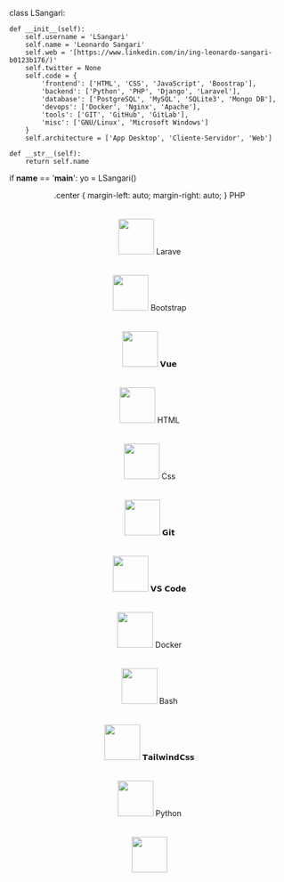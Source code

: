 <!-- ### Hi there 👋 -->


class LSangari:

    def __init__(self):
        self.username = 'LSangari'
        self.name = 'Leonardo Sangari'
        self.web = '[https://www.linkedin.com/in/ing-leonardo-sangari-b0123b176/)'
        self.twitter = None
        self.code = {
            'frontend': ['HTML', 'CSS', 'JavaScript', 'Boostrap'],
            'backend': ['Python', 'PHP', 'Django', 'Laravel'],
            'database': ['PostgreSQL', 'MySQL', 'SQLite3', 'Mongo DB'],
            'devops': ['Docker', 'Nginx', 'Apache'],
            'tools': ['GIT', 'GitHub', 'GitLab'],
            'misc': ['GNU/Linux', 'Microsoft Windows']
        }
        self.architecture = ['App Desktop', 'Cliente-Servidor', 'Web']

    def __str__(self):
        return self.name


if __name__ == '__main__':
    yo = LSangari()

<html>
    <header>
    .center {
     margin-left: auto;
    margin-right: auto;
        }    
    </header?

<table class="center">
  <tbody >
    <tr valign="top">
      <td width="25%" align="center">
        <span>PHP</span><br><br><br>
        <img height="64px" src="https://user-images.githubusercontent.com/53713168/199301727-61c19479-4fe9-4fc0-8e7a-634c23d71c7c.png">
      </td>
      <td width="25%" align="center">
        <span>Larave</span><br><br><br>
        <img height="64px" src="https://www.svgrepo.com/show/353985/laravel.svg">
      </td>
      <td width="25%" align="center">
        <span>Bootstrap</span><br><br><br>
        <img height="64px" src="https://www.svgrepo.com/show/303293/bootstrap-4-logo.svg">
      </td>
      <td width="25%" align="center">
        <span>𝗩𝘂𝗲</span><br><br><br>
        <img height="64px" src="https://cdn.svgporn.com/logos/vue.svg">
      </td>
    </tr>
    <tr valign="top">
      <td width="25%" align="center">
        <span>HTML</span><br><br><br>
        <img height="64px" src="https://www.svgrepo.com/show/373669/html.svg">
      </td>
      <td width="25%" align="center">
        <span>Css</span><br><br><br>
        <img height="64px" src="https://www.svgrepo.com/show/373535/css.svg">
      </td>
      <td width="25%" align="center">
        <span>𝗚𝗶𝘁</span><br><br><br>
        <img height="64px" src="https://cdn.svgporn.com/logos/git-icon.svg">
      </td>
      <td width="25%" align="center">
        <span>𝗩𝗦 𝗖𝗼𝗱𝗲</span><br><br><br>
        <img height="64px" src="https://cdn.svgporn.com/logos/visual-studio-code.svg">
      </td>
    </tr>
    <tr valign="top">
      <td width="25%" align="center">
        <span>Docker</span><br><br><br>
        <img height="64px" src="https://www.svgrepo.com/show/373553/docker.svg">
      </td>
      <td width="25%" align="center">
        <span>Bash</span><br><br><br>
        <img height="64px" src="https://www.svgrepo.com/show/353478/bash-icon.svg">
      </td>
      <td width="25%" align="center">
        <span>𝗧𝗮𝗶𝗹𝘄𝗶𝗻𝗱𝗖𝘀𝘀</span><br><br><br>
        <img height="64px" src="https://cdn.svgporn.com/logos/tailwindcss-icon.svg">
      </td>
      <td width="25%" align="center">
        <span>Python</span><br><br><br>
        <img height="64px" src="https://www.svgrepo.com/show/354238/python.svg">
      </td>
    </tr>
  </tbody>
</table>

<html>

<!--
**LSANGARI/lsangari** is a ✨ _special_ ✨ repository because its `README.md` (this file) appears on your GitHub profile.

Here are some ideas to get you started:

- 🔭 I’m currently working on ...
- 🌱 I’m currently learning ...
- 👯 I’m looking to collaborate on ...
- 🤔 I’m looking for help with ...
- 💬 Ask me about ...
- 📫 How to reach me: ...
- 😄 Pronouns: ...
- ⚡ Fun fact: ...
-->
